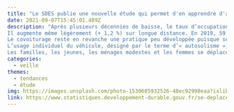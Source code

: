```yaml
---
title: "Le SDES publie une nouvelle étude qui permet d'en apprendre d'avatage sur le profil des covoitureurs "
date: 2021-09-07T15:45:01.489Z
description: "Après plusieurs décennies de baisse, le taux d’occupation des voitures en France se stabilise entre 2008 et 2019. 
Il augmente même légèrement (+ 1,2 %) sur longue distance. En 2019, 59 % des déplacements en voiture sont effectués à plusieurs. 
Le covoiturage reste en revanche une pratique peu développée puisque seuls 3 % des passagers déclarent avoir covoituré pour leurs déplacements en voiture. 
L’usage individuel du véhicule, désigné par le terme d’« autosolisme », majoritaire pour les déplacements en voiture de moins de 50 km, devient marginal au-delà de 500 km. Il est également beaucoup plus fréquent pour les déplacements professionnels que pour les déplacements récréatifs. 
Les familles, les jeunes, les ménages modestes et les femmes se déplacent plus souvent en voiture à plusieurs."
categories: 
  - veille
themes: 
  - tendances
  - étude
img: https://images.unsplash.com/photo-1530685932526-48ec92998eaa?ixlib=rb-1.2.1&ixid=MnwxMjA3fDB8MHxwaG90by1wYWdlfHx8fGVufDB8fHx8&auto=format&fit=crop&w=870&q=80
link: https://www.statistiques.developpement-durable.gouv.fr/se-deplacer-en-voiture-seul-plusieurs-ou-en-covoiturage-0?rubrique=60&dossier=1345
---
```

